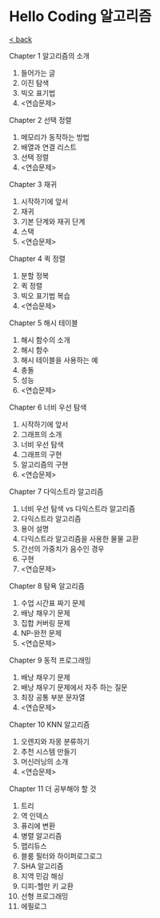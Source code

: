 # Hello Coding 알고리즘 
[< back](../datastructure.md)

Chapter 1 알고리즘의 소개
  1. 들어가는 글
  2. 이진 탐색
  3. 빅오 표기법
  4. <연습문제>
      
Chapter 2 선택 정렬
  1. 메모리가 동작하는 방법
  2. 배열과 연결 리스트
  3. 선택 정렬
  4. <연습문제>

Chapter 3 재귀
  1. 시작하기에 앞서
  2. 재귀
  3. 기본 단계와 재귀 단계
  4. 스택
  5. <연습문제>

Chapter 4 퀵 정렬
  1. 분할 정복
  2. 퀵 정렬
  3. 빅오 표기법 복습
  4. <연습문제>

Chapter 5 해시 테이블
  1. 해시 함수의 소개
  2. 해시 함수
  3. 해시 테이블을 사용하는 예
  4. 충돌
  5. 성능
  6. <연습문제>

Chapter 6 너비 우선 탐색
  1. 시작하기에 앞서
  2. 그래프의 소개
  3. 너비 우선 탐색
  4. 그래프의 구현
  5. 알고리즘의 구현
  6. <연습문제>

Chapter 7 다익스트라 알고리즘
  1. 너비 우선 탐색 vs 다익스트라 알고리즘
  2. 다익스트라 알고리즘
  3. 용어 설명
  4. 다익스트라 알고리즘을 사용한 물물 교환
  5. 간선의 가중치가 음수인 경우
  6. 구현
  7. <연습문제>

Chapter 8 탐욕 알고리즘
  1. 수업 시간표 짜기 문제
  2. 배낭 채우기 문제
  3. 집합 커버링 문제
  4. NP-완전 문제
  5. <연습문제>

Chapter 9 동적 프로그래밍
  1. 배낭 채우기 문제
  2. 배낭 채우기 문제에서 자주 하는 질문
  3. 최장 공통 부분 문자열
  4. <연습문제>

Chapter 10 KNN 알고리즘
  1. 오렌지와 자몽 분류하기
  2. 추천 시스템 만들기
  3. 머신러닝의 소개
  4. <연습문제>

Chapter 11 더 공부해야 할 것
  1. 트리
  2. 역 인덱스
  3. 퓨리에 변환
  4. 병렬 알고리즘
  5. 맵리듀스
  6. 블룸 필터와 하이퍼로그로그
  7. SHA 알고리즘
  8. 지역 민감 해싱
  9. 디피-헬만 키 교환
  10. 선형 프로그래밍
  11. 에필로그
  
